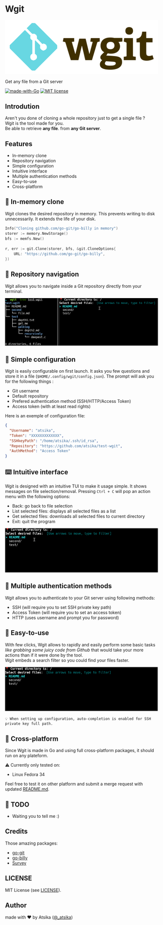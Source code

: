 # Wgit

<div align="center">
    <img src="doc/img/wgit_logo.png">
</div>

Get any file from a Git server

[![made-with-Go](https://img.shields.io/badge/Made%20with-Go-blue.svg)](http://golang.org)  [![MIT license](https://img.shields.io/badge/License-MIT-blue.svg)](https://lbesson.mit-license.org/)

## Introdution

Aren't you done of cloning a whole repository just to get a single file ?  
Wgit is the tool made for you.  
Be able to retrieve **any file**. from **any Git server**.

## Features

* In-memory clone
* Repository navigation
* Simple configuration
* Intuitive interface
* Multiple authentication methods
* Easy-to-use
* Cross-platform

## 🧠 In-memory clone

Wgit clones the desired repository in memory. This prevents writing to disk unnecessarily. It extends the life of your disk.

```go
Info("Cloning github.com/go-git/go-billy in memory")
storer := memory.NewStorage()
bfs := memfs.New()

r, err := git.Clone(storer, bfs, &git.CloneOptions{
    URL: "https://github.com/go-git/go-billy",
})
```

## 🚢 Repository navigation

Wgit allows you to navigate inside a Git repository directly from your terminal.

<div align="center">
    <img src="doc/img/wgit_navigation.gif">
</div>

## 📄 Simple configuration

Wgit is easily configurable on first launch. It asks you few questions and store it in a file (`$HOME/.config/wgit/config.json`). The prompt will ask you for the following things :
* Git username
* Default repository
* Prefered authentication method (SSH/HTTP/Access Token)
* Access token (with at least read rights)

Here is an exemple of configuration file:
```json
{
  "Username": "atsika",
  "Token": "XXXXXXXXXXXXX",
  "SSHkeyPath": "/home/atsika/.ssh/id_rsa",
  "Repository": "https://github.com/atsika/test-wgit",
  "AuthMethod": "Access Token"
}
```

## ⌨️ Intuitive interface

Wgit is designed with an intuitive TUI to make it usage simple. It shows messages on file selection/removal. Pressing `Ctrl + C` will pop an action menu with the following options:
* Back: go back to file selection
* List selected files: displays all selected files as a list
* Get selected files: downloads all selected files to current directory
* Exit: quit the program

<div align="center">
    <img src="doc/img/wgit_interface.gif">
</div>

## 🔑 Multiple authentication methods

Wgit allows you to authenticate to your Git server using following methods:
* SSH (will require you to set SSH private key path)
* Access Token (will require you to set an access token)
* HTTP (uses username and prompt you for password)

## 🔰 Easy-to-use

With few clicks, Wgit allows to rapidly and easily perform some basic tasks _like grabbing some juicy code from Github_ that would take your more actions than if it were done by the tool.  
Wgit embeds a search filter so you could find your files faster.

<div align="center">
    <img src="doc/img/wgit_filter.gif">
</div>

    💡 When setting up configuration, auto-completion is enabled for SSH private key full path.

## 🤝 Cross-platform

Since Wgit is made in Go and using full cross-platform packages, it should run on any plateform.

⚠️ Currently only tested on:
* Linux Fedora 34

Feel free to test it on other platform and submit a merge request with updated [README.md](README.md).

## 📝 TODO

* Waiting you to tell me :)

## Credits

Those amazing packages:
* [go-git](https://github.com/go-git/go-git)
* [go-billy](github.com/go-git/go-billy)
* [Survey](https://github.com/AlecAivazis/survey)

## LICENSE

MIT License (see [LICENSE](LICENSE)).

## Author

made with ❤️ by Atsika ([@_atsika](https://twitter.com/_atsika))